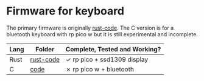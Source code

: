 # Firmware for keyboard

The primary firmware is originally [rust-code](rust-code). The C version is for a bluetooth keyboard with rp pico w but it is still experimental and incomplete.  

|Lang  |Folder                |Complete, Tested and Working?               |
|------|----------------------|--------------------------------------------|
|Rust  |[rust-code](rust-code)|&check; rp pico + ssd1309 display           |
|C     |[code](code)          |&cross; rp pico w + bluetooth               |
